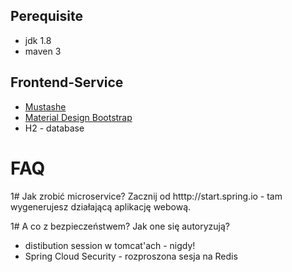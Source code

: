 ## Perequisite
* jdk 1.8
* maven 3

## Frontend-Service
* [Mustashe](https://github.com/mjeanroy/springmvc-mustache)
* [Material Design Bootstrap](http://mdbootstrap.com)
* H2 - database

# FAQ
1# Jak zrobić microservice?
Zacznij od htttp://start.spring.io - tam wygenerujesz działającą aplikację webową.

1# A co z bezpieczeństwem? Jak one się autoryzują?
* distibution session w tomcat'ach - nigdy!
* Spring Cloud Security - rozproszona sesja na Redis

